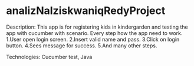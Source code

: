 # analizNaIziskwaniqRedyProject

Description: This app is for registering kids in kindergarden and  testing the app with cucumber with scenario.
Every step how the app need to work. 
1.User open login screen.
2.Insert valid name and pass.
3.Click on login button.
4.Sees message for success.
5.And many other steps.


Technologies: Cucumber test, Java 
